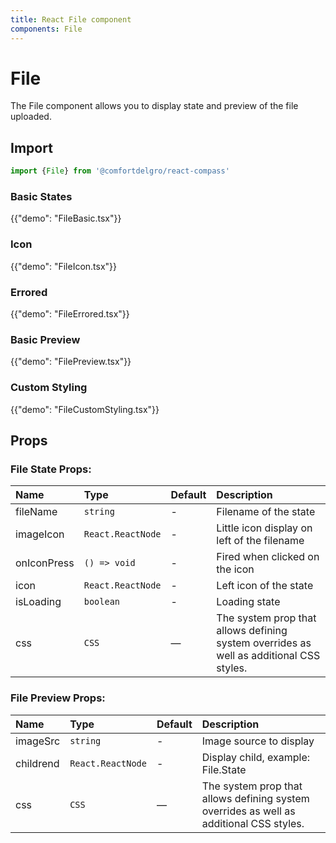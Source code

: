 ```yaml
---
title: React File component
components: File
---
```


# File

<p class="description">
The File component allows you to display state and preview of the file uploaded.</p>


## Import

```js
import {File} from '@comfortdelgro/react-compass'
```

### Basic States

{{"demo": "FileBasic.tsx"}}

### Icon

{{"demo": "FileIcon.tsx"}}

### Errored

{{"demo": "FileErrored.tsx"}}

### Basic Preview

{{"demo": "FilePreview.tsx"}}

### Custom Styling

{{"demo": "FileCustomStyling.tsx"}}

## Props

### File State Props:

| Name        | Type              | Default | Description                                                                             |
| :---------- | :---------------- | :------ | :-------------------------------------------------------------------------------------- |
| fileName    | `string`          | -       | Filename of the state                                                                   |
| imageIcon   | `React.ReactNode` | -       | Little icon display on left of the filename                                             |
| onIconPress | `() => void`      | -       | Fired when clicked on the icon                                                          |
| icon        | `React.ReactNode` | -       | Left icon of the state                                                                  |
| isLoading   | `boolean`         | -       | Loading state                                                                           |
| css         | `CSS`             | —       | The system prop that allows defining system overrides as well as additional CSS styles. |

### File Preview Props:

| Name      | Type              | Default | Description                                                                             |
| :-------- | :---------------- | :------ | :-------------------------------------------------------------------------------------- |
| imageSrc  | `string`          | -       | Image source to display                                                                 |
| childrend | `React.ReactNode` | -       | Display child, example: File.State                                                      |
| css       | `CSS`             | —       | The system prop that allows defining system overrides as well as additional CSS styles. |
